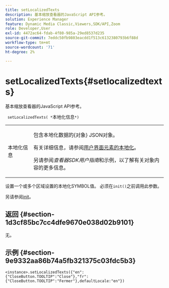 ```yaml
---
title: setLocalizedTexts
description: 基本缩放查看器的JavaScript API参考。
solution: Experience Manager
feature: Dynamic Media Classic,Viewers,SDK/API,Zoom
role: Developer,User
exl-id: 4472ac64-fdab-4f80-985a-29ed8537d235
source-git-commit: 7eddc50fb9803eacdd1f513c6132380793b6f88d
workflow-type: tm+mt
source-wordcount: '71'
ht-degree: 2%

---
```


# setLocalizedTexts{#setlocalizedtexts}

基本缩放查看器的JavaScript API参考。

` setLocalizedTexts( *`本地化信息`*)`

<table id="table_896DFF34A68A403DB93A6D597461A573"> 
 <tbody> 
  <tr> 
   <td colname="col1"> <p> <span class="codeph"> <span class="varname">本地化信息</span> </span> </p> </td> 
   <td colname="col2"> <p> 包含本地化数据的{<span class="codeph">对象</span>} JSON对象。 </p> <p>有关详细信息，请参阅<a href="../../../c-html5-s7-aem-asset-viewers/c-html5-20-basic-zoom-viewer-about/c-html5-20-basic-zoom-viewer-localization.md#concept-cbfc39344c494eb7b9f6a272cff0cc74" format="dita" scope="local">用户界面元素的本地化</a>。 </p> <p> 另请参阅<i>查看器SDK用户指南</i>和示例，以了解有关对象内容的更多信息。 </p> </td> 
  </tr> 
 </tbody> 
</table>

设置一个或多个区域设置的本地化SYMBOL值。 必须在`init()`之前调用此参数。

另请参阅[init](../../../c-html5-s7-aem-asset-viewers/c-html5-20-basic-zoom-viewer-about/c-html5-20-basic-zoom-viewer-javascriptapiref/r-html5-basic-zoom-viewer-20-javascriptapiref-init.md#reference-aee94dd92a28410784f7a1792e28683b)。

## 返回 {#section-1d3cf85bc7cc4dfe9670e038d02b9101}

无。

## 示例 {#section-9e9332aa86b74a5fb321375c03fdc5b3}

```
<instance>.setLocalizedTexts({"en":{"CloseButton.TOOLTIP":"Close"},"fr":{"CloseButton.TOOLTIP":"Fermer"},defaultLocale:"en"})
```
